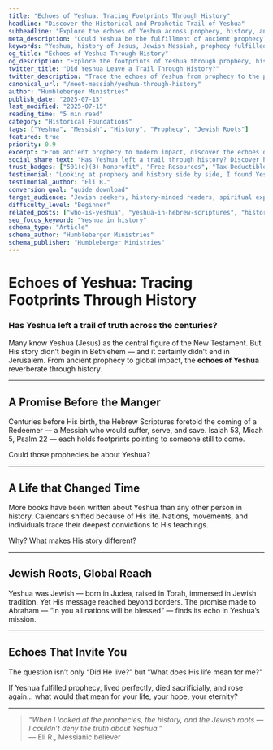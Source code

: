 ```yaml
---
title: "Echoes of Yeshua: Tracing Footprints Through History"
headline: "Discover the Historical and Prophetic Trail of Yeshua"
subheadline: "Explore the echoes of Yeshua across prophecy, history, and Jewish tradition"
meta_description: "Could Yeshua be the fulfillment of ancient prophecy? Trace His historical and spiritual impact."
keywords: "Yeshua, history of Jesus, Jewish Messiah, prophecy fulfilled, Yeshua in history"
og_title: "Echoes of Yeshua Through History"
og_description: "Explore the footprints of Yeshua through prophecy, history, and His Jewish identity."
twitter_title: "Did Yeshua Leave a Trail Through History?"
twitter_description: "Trace the echoes of Yeshua from prophecy to the present. Discover His lasting impact."
canonical_url: "/meet-messiah/yeshua-through-history"
author: "Humbleberger Ministries"
publish_date: "2025-07-15"
last_modified: "2025-07-15"
reading_time: "5 min read"
category: "Historical Foundations"
tags: ["Yeshua", "Messiah", "History", "Prophecy", "Jewish Roots"]
featured: true
priority: 0.9
excerpt: "From ancient prophecy to modern impact, discover the echoes of Yeshua through time and tradition."
social_share_text: "Has Yeshua left a trail through history? Discover how prophecy and impact point to Him."
trust_badges: ["501(c)(3) Nonprofit", "Free Resources", "Tax-Deductible"]
testimonial: "Looking at prophecy and history side by side, I found Yeshua’s story undeniable."
testimonial_author: "Eli R."
conversion_goal: "guide_download"
target_audience: "Jewish seekers, history-minded readers, spiritual explorers"
difficulty_level: "Beginner"
related_posts: ["who-is-yeshua", "yeshua-in-hebrew-scriptures", "historical-evidence-for-yeshua"]
seo_focus_keyword: "Yeshua in history"
schema_type: "Article"
schema_author: "Humbleberger Ministries"
schema_publisher: "Humbleberger Ministries"
---
```


# Echoes of Yeshua: Tracing Footprints Through History

### Has Yeshua left a trail of truth across the centuries?

Many know Yeshua (Jesus) as the central figure of the New Testament. But His story didn’t begin in Bethlehem — and it certainly didn’t end in Jerusalem. From ancient prophecy to global impact, the **echoes of Yeshua** reverberate through history.

---

## A Promise Before the Manger

Centuries before His birth, the Hebrew Scriptures foretold the coming of a Redeemer — a Messiah who would suffer, serve, and save. Isaiah 53, Micah 5, Psalm 22 — each holds footprints pointing to someone still to come.

Could those prophecies be about Yeshua?

---

## A Life that Changed Time

More books have been written about Yeshua than any other person in history. Calendars shifted because of His life. Nations, movements, and individuals trace their deepest convictions to His teachings.

Why? What makes His story different?

---

## Jewish Roots, Global Reach

Yeshua was Jewish — born in Judea, raised in Torah, immersed in Jewish tradition. Yet His message reached beyond borders. The promise made to Abraham — “in you all nations will be blessed” — finds its echo in Yeshua’s mission.

---

## Echoes That Invite You

The question isn’t only “Did He live?” but “What does His life mean for me?”

If Yeshua fulfilled prophecy, lived perfectly, died sacrificially, and rose again… what would that mean for your life, your hope, your eternity?

---

> _“When I looked at the prophecies, the history, and the Jewish roots — I couldn’t deny the truth about Yeshua.”_  
> — Eli R., Messianic believer
